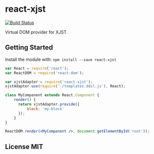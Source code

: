 # react-xjst

[![Build Status](https://travis-ci.org/awinogradov/react-xjst.svg?branch=master)](https://travis-ci.org/awinogradov/react-xjst)


Virtual DOM provider for XJST.

## Getting Started
Install the module with: `npm install --save react-xjst`

``` jsx
var React = require('react');
var ReactDOM = require('react-dom');

var xjstAdapter = require('react-xjst');
xjstAdapter.use(require('./templates.ddsl.js'), React);

class MyComponent extends React.Component {
    render() {
      return xjstAdapter.provide({
          block: 'my-block'
      });
    }
}

ReactDOM.render(<MyComponent />, document.getElementById('root'));
```

## License MIT
